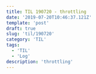 ```yaml
---
title: TIL 190720 - throttling
date: '2019-07-20T10:46:37.121Z'
template: 'post'
draft: true
slug: 'til/190720'
category: 'TIL'
tags:
  - 'TIL'
  - 'Log'
description: 'throttling'
---
```

